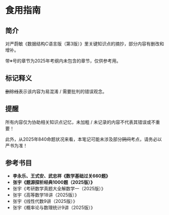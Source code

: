 # 食用指南

## 简介

对严蔚敏《数据结构C语言版（第3版）》里关键知识点的摘抄，部分内容有删改和增补。

带※号的章节为2025年考纲内未包含的章节，仅供参考用。

## 标记释义

~~删除线~~表示该内容为易混淆 / 需要批判的错误观念。

## 提醒

所有内容仅为协助相关知识点记忆，未加粗 / 未记录的内容不代表其错误或不重要！

此外，从2025年840命题状况来看，本笔记可能未涉及部分~~阴间~~考点，请务必以严书为准！

## 参考书目

+ **李永乐、王式安、武忠祥《数学基础过关660题》**
+ **张宇《题源探析经典1000题（2025版）》**
+ 张宇《考研数学真题大全解数学一（2025版）》
+ 张宇《高等数学18讲（2025版）》
+ 张宇《线性代数9讲（2025版）》
+ 张宇《概率论与数理统计9讲（2025版）》
